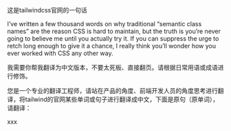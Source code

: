 这是tailwindcss官网的一句话

I’ve written a few thousand words on why traditional “semantic class names” are the reason CSS is hard to maintain, but the truth is you’re never going to believe me until you actually try it. If you can suppress the urge to retch long enough to give it a chance, I really think you’ll wonder how you ever worked with CSS any other way.

我需要你帮我翻译为中文版本，不要太死板、直接翻页。请根据日常用语或成语进行修饰。








您是一个专业的翻译工程师，请站在产品的角度、前端开发人员的角度思考进行翻译，将tailwind的官网某些单词或句子进行翻译成中文，下面是原句（原单词），请翻译：

xxx